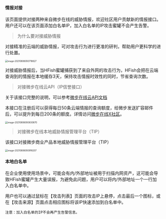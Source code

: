 #### 情报对接

该页面提供对接两种来自微步在线的威胁情报，欢迎社区用户贡献新的情报接口。用户还可以在该页面添加白名单IP，加入白名单的IP攻击蜜罐不会产生告警。

>  为什么要对接威胁情报

对接精准的云端的威胁情报，可对攻击行为进行更准的研判，帮助用户更科学的进行处置。

<img src="https://hfish.io/images/image-20210806093718827.png" alt="image-20210806093718827" style="zoom:50%;" />

对接威胁情报后，当HFish蜜罐捕获到了来自外网的攻击行为，HFish会把在云端查询到的情报在本地缓存3天，保持攻击情报时效性的同时，节省查询次数。


> 对接微步在线云API（IP信誉接口）

关于该接口完整的说明，可以参考[微步在线云API文档](https://x.threatbook.cn/nodev4/vb4/API)

本接口在注册后可以获得每日50条云端情报的查询额度，给微步发送扩容邮件后，可以提升到每日200条的额度。详情访问[微步在线X社区](https://x.threatbook.cn/nodev4/vb4/article?threatInfoID=3101)。

<img src="https://hfish.io/images/image-20210806093830870.png" alt="image-20210806093830870" style="zoom:50%;" />


> 对接微步在线本地威胁情报管理平台（TIP）

该接口对接微步商业产品本地威胁情报管理平台（TIP）

<img src="https://hfish.io/images/image-20210806093916207.png" alt="image-20210806093916207" style="zoom:50%;" />


#### 本地白名单

在企业使用使用场景中，可能会有内/外部地址被用于扫描内网资产，这可能会导致HFish蜜罐产生大量误报，为避免此问题，用户可以将内/外部地址一个一行加入白名单中。

用户也可以通过鼠标在【攻击列表】页面的攻击IP上悬停，点击最后一个图标，或在【攻击来源】页面点击相应图标将该IP快速添加到白名单中。

`注意：加入白名单的IP不会再产生告警信息。`